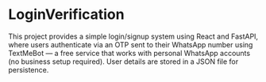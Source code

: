 # LoginVerification
This project provides a simple login/signup system using React and FastAPI, where users authenticate via an OTP sent to their WhatsApp number using TextMeBot — a free service that works with personal WhatsApp accounts (no business setup required). User details are stored in a JSON file for persistence.
